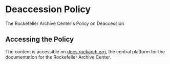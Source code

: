 # Deaccession Policy

The Rockefeller Archive Center's Policy on Deaccession

## Accessing the Policy

The content is accessible on [docs.rockarch.org](docs.rockarch.org), the central platform for the documentation for the Rockefeller Archive Center.
